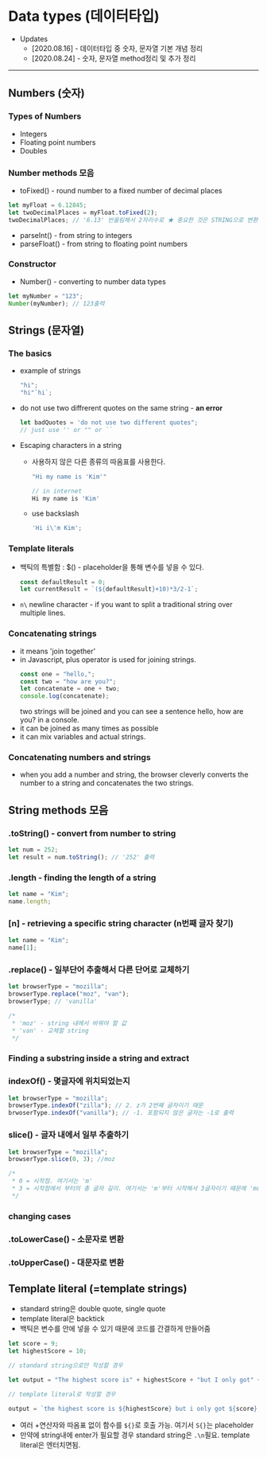 # Data types (데이터타입)

- Updates
  - [2020.08.16] - 데이터타입 중 숫자, 문자열 기본 개념 정리
  - [2020.08.24] - 숫자, 문자열 method정리 및 추가 정리

---

## Numbers (숫자)

### Types of Numbers

- Integers
- Floating point numbers
- Doubles

### Number methods 모음

- toFixed() - round number to a fixed number of decimal places

```javascript
let myFloat = 6.12845;
let twoDecimalPlaces = myFloat.toFixed(2);
twoDecimalPlaces; // '6.13' 반올림해서 2자리수로 ★ 중요한 것은 STRING으로 변환해줌 ★
```

- parseInt() - from string to integers
- parseFloat() - from string to floating point numbers

### Constructor

- Number() - converting to number data types

```jsx
let myNumber = "123";
Number(myNumber); // 123출력
```

## Strings (문자열)

### The basics

- example of strings
  ```javascript
  "hi";
  "hi"`hi`;
  ```
- do not use two diffrerent quotes on the same string - **an error**
  ```javascript
  let badQuotes = 'do not use two different quotes";
  // just use '' or "" or ``
  ```
- Escaping characters in a string

  - 사용하지 않은 다른 종류의 따옴표를 사용한다.

    ```javascript
    "Hi my name is 'Kim'"

    // in internet
    Hi my name is 'Kim'
    ```

  - use backslash
    ```javascript
    'Hi i\'m Kim';
    ```

### Template literals

- 백틱의 특별함 : \$() - placeholder을 통해 변수를 넣을 수 있다.
  ```javascript
  const defaultResult = 0;
  let currentResult = `(${defaultResult}+10)*3/2-1`;
  ```
- `n\` newline character - if you want to split a traditional string over multiple lines.

### Concatenating strings

- it means 'join together'
- in Javascript, plus operator is used for joining strings.
  ```javascript
  const one = "hello,";
  const two = "how are you?";
  let concatenate = one + two;
  console.log(concatenate);
  ```
  two strings will be joined and you can see a sentence hello, how are you? in a console.
- it can be joined as many times as possible
- it can mix variables and actual strings.

### Concatenating numbers and strings

- when you add a number and string, the browser cleverly converts the number to a string and concatenates the two strings.

## String methods 모음

### .toString() - convert from number to string

```javascript
let num = 252;
let result = num.toString(); // '252' 출력
```

### .length - finding the length of a string

```javascript
let name = "Kim";
name.length;
```

### [n] - retrieving a specific string character (n번째 글자 찾기)

```javascript
let name = "Kim";
name[1];
```

### .replace() - 일부단어 추출해서 다른 단어로 교체하기

```javascript
let browserType = "mozilla";
browserType.replace("moz", "van");
browserType; // 'vanilla'

/*
 * 'moz' - string 내에서 바꿔야 할 값
 * 'van' - 교체할 string
 */
```

### Finding a substring inside a string and extract

### indexOf() - 몇글자에 위치되었는지

```javascript
let browserType = "mozilla";
browserType.indexOf("zilla"); // 2. z가 2번째 글자이기 때문
brwoserType.indexOf("vanilla"); // -1. 포함되지 않은 글자는 -1로 출력
```

### slice() - 글자 내에서 일부 추출하기

```javascript
let browserType = "mozilla";
browserType.slice(0, 3); //moz

/*
 * 0 = 시작점. 여기서는 'm'
 * 3 = 시작점에서 부터의 총 글자 길이. 여기서는 'm'부터 시작해서 3글자이기 때문에 'moz'
 */
```

### changing cases

### .toLowerCase() - 소문자로 변환

### .toUpperCase() - 대문자로 변환

## Template literal (=template strings)

- standard string은 double quote, single quote
- template literal은 backtick
- 백틱은 변수를 안에 넣을 수 있기 때문에 코드를 간결하게 만들어줌

```javascript
let score = 9;
let highestScore = 10;

// standard string으로만 작성할 경우

let output = "The highest score is" + highestScore + "but I only got" + score;

// template literal로 작성할 경우

output = `the highest score is ${highestScore} but i only got ${score};
```

- 여러 +연산자와 따옴표 없이 함수를 `${}`로 호출 가능. 여기서 `S{}`는 placeholder
- 만약에 string내에 enter가 필요할 경우 standard string은 `.\n`필요. template literal은 엔터치면됨.

